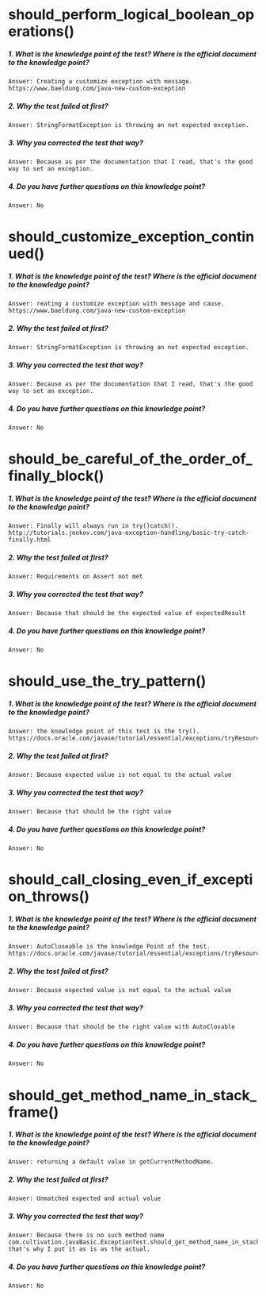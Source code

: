 # should_perform_logical_boolean_operations()
##### 1. What is the knowledge point of the test? Where is the official document to the knowledge point?
    Answer: Creating a customize exception with message. https://www.baeldung.com/java-new-custom-exception
##### 2. Why the test failed at first?
    Answer: StringFormatException is throwing an not expected exception.
##### 3. Why you corrected the test that way?
    Answer: Because as per the documentation that I read, that's the good way to set an exception.
##### 4. Do you have further questions on this knowledge point?
    Answer: No
    
# should_customize_exception_continued()
##### 1. What is the knowledge point of the test? Where is the official document to the knowledge point?
    Answer: reating a customize exception with message and cause. https://www.baeldung.com/java-new-custom-exception
##### 2. Why the test failed at first?
    Answer: StringFormatException is throwing an not expected exception.
##### 3. Why you corrected the test that way?
    Answer: Because as per the documentation that I read, that's the good way to set an exception.
##### 4. Do you have further questions on this knowledge point?
    Answer: No
    
# should_be_careful_of_the_order_of_finally_block()
##### 1. What is the knowledge point of the test? Where is the official document to the knowledge point?
    Answer: Finally will always run in try()catch(). http://tutorials.jenkov.com/java-exception-handling/basic-try-catch-finally.html
##### 2. Why the test failed at first?
    Answer: Requirements on Assert not met
##### 3. Why you corrected the test that way?
    Answer: Because that should be the expected value of expectedResult
##### 4. Do you have further questions on this knowledge point?
    Answer: No
    
# should_use_the_try_pattern()
##### 1. What is the knowledge point of the test? Where is the official document to the knowledge point?
    Answer: the knowledge point of this test is the try(). https://docs.oracle.com/javase/tutorial/essential/exceptions/tryResourceClose.html
##### 2. Why the test failed at first?
    Answer: Because expected value is not equal to the actual value
##### 3. Why you corrected the test that way?
    Answer: Because that should be the right value
##### 4. Do you have further questions on this knowledge point?
    Answer: No
    
# should_call_closing_even_if_exception_throws()
##### 1. What is the knowledge point of the test? Where is the official document to the knowledge point?
    Answer: AutoCloseable is the knowledge Point of the test. https://docs.oracle.com/javase/tutorial/essential/exceptions/tryResourceClose.html
##### 2. Why the test failed at first?
    Answer: Because expected value is not equal to the actual value
##### 3. Why you corrected the test that way?
    Answer: Because that should be the right value with AutoClosable 
##### 4. Do you have further questions on this knowledge point?
    Answer: No
    
# should_get_method_name_in_stack_frame()
##### 1. What is the knowledge point of the test? Where is the official document to the knowledge point?
    Answer: returning a default value in getCurrentMethodName. 
##### 2. Why the test failed at first?
    Answer: Unmatched expected and actual value
##### 3. Why you corrected the test that way?
    Answer: Because there is no such method name com.cultivation.javaBasic.ExceptionTest.should_get_method_name_in_stack_frame, that's why I put it as is as the actual.
##### 4. Do you have further questions on this knowledge point?
    Answer: No
    
